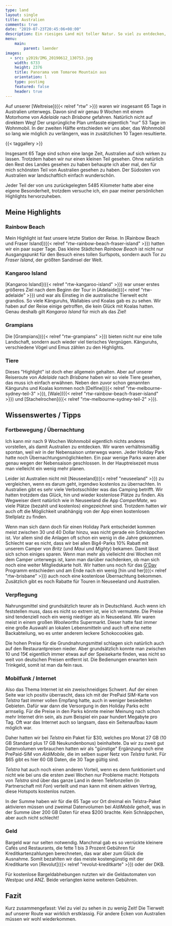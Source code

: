 ```yaml
---
type: land
layout: single
title: Australien
comments: true
date: "2019-07-23T20:45:06+08:00"
description: Ein riesiges Land mit toller Natur. So viel zu entdecken, dass man mehrmals hin muss.
menu:
    main:
        parent: laender
images:
  - src: y2019/IMG_20190612_130753.jpg
    width: 6733
    height: 2376
    title: Panorama vom Tomaree Mountain aus
    orientation: l
    type: postimg
    featured: false
    header: true
---
```


Auf unserer [Weltreise]({{< relref "rtw" >}}) waren wir insgesamt 65 Tage in Australien unterwegs. Davon sind wir genau 9 Wochen mit einem Motorhome von _Adelaide_ nach _Brisbane_ gefahren. Natürlich nicht auf direktem Weg! Der ursprüngliche Plan umfasste eigentlich "nur" 53 Tage im Wohnmobil. In der zweiten Hälfte entschieden wir uns aber, das Wohnmobil so lang wie möglich zu verlängern, was in zusätzlichen 10 Tagen resultierte.

{{< taggallery >}}

Insgesamt 65 Tage sind schon eine lange Zeit, Australien auf sich wirken zu lassen. Trotzdem haben wir nur einen kleinen Teil gesehen. Ohne natürlich den Rest des Landes gesehen zu haben behaupte ich aber mal, den für mich schönsten Teil von Australien gesehen zu haben. Der Südosten von Australien war landschaftlich einfach wunderschön.

Jeder Teil der von uns zurückgelegten 5485 Kilometer hatte aber eine eigene Besonderheit, trotzdem versuche ich, ein paar meiner persönlichen Highlights hervorzuheben.

## Meine Highlights

### Rainbow Beach

Mein Highlight ist fast unsere letzte Station der Reise. In [Rainbow Beach und Fraser Island]({{< relref "rtw-rainbow-beach-fraser-island" >}}) hatten wir ein paar super Tage. Das kleine Städtchen _Rainbow Beach_ ist nicht nur Ausgangspunkt für den Besuch eines tollen Surfspots, sondern auch Tor zu _Fraser Island_, der größten Sandinsel der Welt.

### Kangaroo Island

[Kangaroo Island]({{< relref "rtw-kangaroo-island" >}}) war unser erstes größeres Ziel nach dem Beginn der Tour in [Adelaide]({{< relref "rtw-adelaide" >}}) und war als Einstieg in die australische Tierwelt echt grandios. So viele Känguruhs, Wallabies und Koalas gab es zu sehen. Wir haben auf der Reise einige getroffen, die kein Glück mit Koalas hatten. Genau deshalb gilt _Kangaroo Island_ für mich als das Ziel!

### Grampians

Die [Grampians]({{< relref "rtw-grampians" >}}) bieten nicht nur eine tolle Landschaft, sondern auch wieder viel tierisches Vergnügen. Känguruhs, verschiedene Vögel und Emus zählen zu den Highlights.

### Tiere

Dieses "Highlight" ist doch eher allgemein gehalten. Aber auf unserer Reiseroute von _Adelaide_ nach _Brisbane_ haben wir so viele Tiere gesehen, das muss ich einfach erwähnen. Neben den zuvor schon genannten Känguruhs und Koalas kommen noch [Delfine]({{< relref "rtw-melbourne-sydney-teil-3" >}}), [Wale]({{< relref "rtw-rainbow-beach-fraser-island" >}}) und [Stachelrochen]({{< relref "rtw-melbourne-sydney-teil-2" >}}).

## Wissenswertes / Tipps

### Fortbewegung / Übernachtung

Ich kann mir nach 9 Wochen Wohnmobil eigentlich nichts anderes vorstellen, als damit Australien zu entdecken. Wir waren verhältnismäßig spontan, weil wir in der Nebensaison unterwegs waren. Jeder Holiday Park hatte noch Übernachtungsmöglichkeiten. Ein paar wenige Parks waren aber genau wegen der Nebensaison geschlossen. In der Hauptreisezeit muss man vielleicht ein wenig mehr planen.

Leider ist Australien nicht mit [Neuseeland]({{< relref "neuseeland" >}}) zu vergleichen, wenn es darum geht, irgendwo kostenlos zu übernachten. In Australien gibt es sehr viele Verbotsschilder was das Camping betrifft. Wir hatten trotzdem das Glück, hin und wieder kostenlose Plätze zu finden. Als Wegweiser dient natürlich wie in Neuseeland die App _CamperMate_, wo viele Plätze (bezahlt und kostenlos) eingezeichnet sind. Trotzdem hatten wir auch oft die Möglichkeit unabhängig von der App einen kostenlosen Stellplatz zu finden.

Wenn man sich dann doch für einen Holiday Park entscheidet kommen meist zwischen 30 und 40 Dollar hinzu, was nicht gerade ein Schnäppchen ist. Vor allem sind die Anlagen oft schon ein wenig in die Jahre gekommen. Schlecht war es nicht, dass wir bei allen Big4-Parks 10% Rabatt mit unserem Camper von _Britz_ (und _Maui_ und _Mighty_) bekamen. Damit lässt sich schon einiges sparen. Wenn man mehr als vielleicht drei Wochen mit dem Camper unterwegs ist, kann man darüber nachdenken, ob man sich noch eine weiter Mitgliedskarte holt. Wir hatten uns noch für das [G'Day](https://www.gdayrewards.com.au/) Programm entschieden und am Ende nach ein wenig [hin und her]({{< relref "rtw-brisbane" >}}) auch noch eine kostenlose Übernachtung bekommen. Zusätzlich gibt es noch Rabatte für Touren in Neuseeland und Australien.

### Verpflegung

Nahrungsmittel sind grundsätzlich teurer als in Deutschland. Auch wenn ich feststellen muss, dass es nicht so extrem ist, wie ich vermutete. Die Preise sind tendenziell noch ein wenig niedriger als in Neuseeland. Wir waren meist in einem großen _Woolworths_ Supermarkt. Dieser hatte fast immer eine große Auswahl an lokalen Lebensmitteln und auch oft eine nette Backabteilung, wo es unter anderem leckere Schokocookies gab.

Die hohen Preise für die Grundnahrungsmittel schlagen sich natürlich auch auf den Restaurantpreisen nieder. Aber grundsätzlich konnte man zwischen 10 und 15€ eigentlich immer etwas auf der Speisekarte finden, was nicht so weit von deutschen Preisen entfernt ist. Die Bedienungen erwarten kein Trinkgeld, somit ist man da fein raus.

### Mobilfunk / Internet

Also das Thema Internet ist ein zweischneidiges Schwert. Auf der einen Seite war ich positiv überrascht, dass ich mit der PrePaid SIM-Karte von _Telstra_ fast immer vollen Empfang hatte, auch in weniger besiedelten Gebieten. Dafür war dann die Versorgung in den Holiday Parks echt armselig. Für die Preise in den Parks könnte meiner Meinung nach schon mehr Internet drin sein, als zum Beispiel ein paar hundert Megabyte pro Tag. Oft war das Internet auch so langsam, dass ein Seitenaufbau kaum möglich war.

Daher hatten wir bei _Telstra_ ein Paket für $30, welches pro Monat 27 GB (10 GB Standard plus 17 GB Neukundenbonus) beinhaltete. Da wir zu zweit gut Datenvolumen verbrauchen hatten wir als "günstige" Ergänzung noch eine PrePaid-SIM von _AldiMobile_, die im selben super Netz von _Telstra_ funkt. Für $65 gibt es hier 60 GB Daten, die 30 Tage gültig sind.

_Telstra_ hat auch noch einen anderen Vorteil, wenn es denn funktioniert und nicht wie bei uns die ersten zwei Wochen nur Probleme macht: Hotspots von _Telstra_ sind über das ganze Land in deren Telefonzellen (in Partnerschaft mit _Fon_) verteilt und man kann mit einem aktiven Vertrag, diese Hotspots kostenlos nutzen.

In der Summe haben wir für die 65 Tage vor Ort dreimal ein Telstra-Paket aktivieren müssen und zweimal Datenvolumen bei _AldiMobile_ geholt, was in der Summe über 200 GB Daten für etwa $200 brachte. Kein Schnäppchen, aber auch nicht schlecht!

### Geld

Bargeld war nur selten notwendig. Manchmal gab es so verrückte kleinere Cafés und Restaurants, die fette 1 bis 3 Prozent Gebühren für Kreditkartenzahlungen berechneten, das war aber zum Glück die Ausnahme. Somit bezahlten wir das meiste kostengünstig mit der Kreditkarte von [Revolut]({{< relref "revolut-kreditkarte" >}}) oder der DKB.

Für kostenlose Bargeldabhebungen nutzten wir die Geldautomaten von Westpac und ANZ. Beide verlangten keine weiteren Gebühren.

## Fazit

Kurz zusammengefasst: Viel zu viel zu sehen in zu wenig Zeit! Die Tierwelt auf unserer Route war wirklich erstklassig. Für andere Ecken von Australien müssen wir wohl wiederkommen.